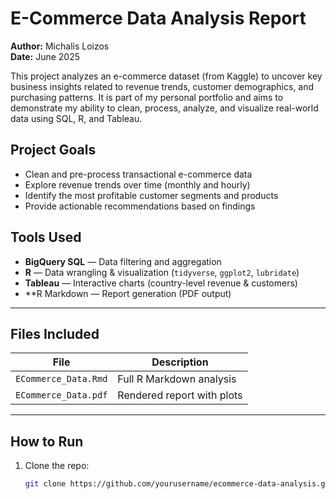 # E-Commerce Data Analysis Report

**Author:** Michalis Loizos  
**Date:** June 2025  

This project analyzes an e-commerce dataset (from Kaggle) to uncover key business insights related to revenue trends, customer demographics, and purchasing patterns. It is part of my personal portfolio and aims to demonstrate my ability to clean, process, analyze, and visualize real-world data using SQL, R, and Tableau.



## Project Goals

- Clean and pre-process transactional e-commerce data
- Explore revenue trends over time (monthly and hourly)
- Identify the most profitable customer segments and products
- Provide actionable recommendations based on findings


## Tools Used

- **BigQuery SQL** — Data filtering and aggregation
- **R** — Data wrangling & visualization (`tidyverse`, `ggplot2`, `lubridate`)
- **Tableau** — Interactive charts (country-level revenue & customers)
- **R Markdown  — Report generation (PDF output)

---



## Files Included

| File | Description |
|------|-------------|
| `ECommerce_Data.Rmd` | Full R Markdown analysis |
| `ECommerce_Data.pdf` | Rendered report with plots |

---

## How to Run

1. Clone the repo:
   ```bash
   git clone https://github.com/yourusername/ecommerce-data-analysis.git
  
